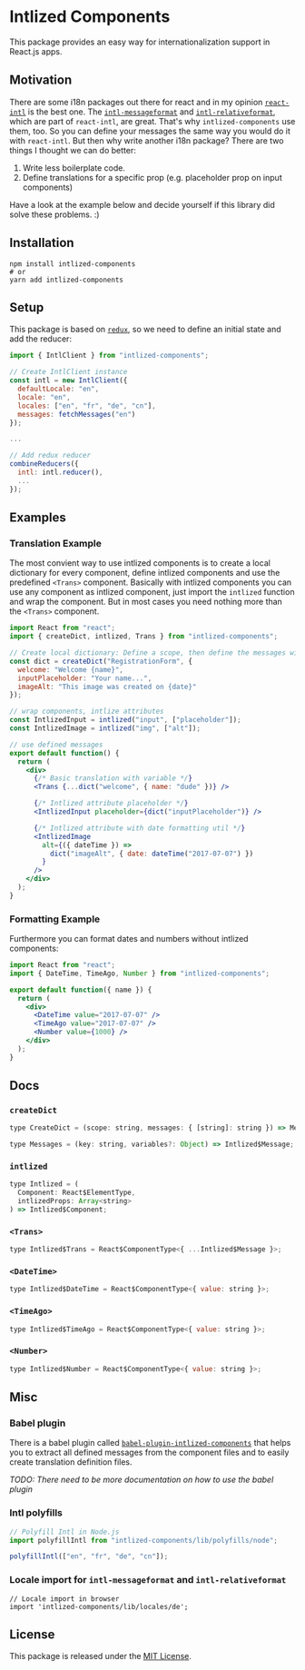 # Intlized Components

This package provides an easy way for internationalization support in React.js apps.

## Motivation

There are some i18n packages out there for react and in my opinion [`react-intl`](https://github.com/yahoo/react-intl) is the best one. The [`intl-messageformat`](https://github.com/yahoo/intl-messageformat) and [`intl-relativeformat`](https://github.com/yahoo/intl-relativeformat), which are part of `react-intl`, are great. That's why `intlized-components` use them, too. So you can define your messages the same way you would do it with `react-intl`. But then why write another i18n package? There are two things I thought we can do better:

1.  Write less boilerplate code.
2.  Define translations for a specific prop (e.g. placeholder prop on input components)

Have a look at the example below and decide yourself if this library did solve these problems. :)

## Installation

```shell
npm install intlized-components
# or
yarn add intlized-components
```

## Setup

This package is based on [`redux`](https://github.com/reactjs/redux), so we need to define an initial state and add the reducer:

```javascript
import { IntlClient } from "intlized-components";

// Create IntlClient instance
const intl = new IntlClient({
  defaultLocale: "en",
  locale: "en",
  locales: ["en", "fr", "de", "cn"],
  messages: fetchMessages("en")
});

...

// Add redux reducer
combineReducers({
  intl: intl.reducer(),
  ...
});
```

## Examples

### Translation Example

The most convient way to use intlized components is to create a local dictionary for every component, define intlized components and use the predefined `<Trans>` component. Basically with intlized components you can use any component as intlized component, just import the `intlized` function and wrap the component. But in most cases you need nothing more than the `<Trans>` component.

```jsx
import React from "react";
import { createDict, intlized, Trans } from "intlized-components";

// Create local dictionary: Define a scope, then define the messages with the default translation
const dict = createDict("RegistrationForm", {
  welcome: "Welcome {name}",
  inputPlaceholder: "Your name...",
  imageAlt: "This image was created on {date}"
});

// wrap components, intlize attributes
const IntlizedInput = intlized("input", ["placeholder"]);
const IntlizedImage = intlized("img", ["alt"]);

// use defined messages
export default function() {
  return (
    <div>
      {/* Basic translation with variable */}
      <Trans {...dict("welcome", { name: "dude" })} />

      {/* Intlized attribute placeholder */}
      <IntlizedInput placeholder={dict("inputPlaceholder")} />

      {/* Intlized attribute with date formatting util */}
      <IntlizedImage
        alt={({ dateTime }) =>
          dict("imageAlt", { date: dateTime("2017-07-07") })
        }
      />
    </div>
  );
}
```

### Formatting Example

Furthermore you can format dates and numbers without intlized components:

```jsx
import React from "react";
import { DateTime, TimeAgo, Number } from "intlized-components";

export default function({ name }) {
  return (
    <div>
      <DateTime value="2017-07-07" />
      <TimeAgo value="2017-07-07" />
      <Number value={1000} />
    </div>
  );
}
```

## Docs

### `createDict`

```javascript
type CreateDict = (scope: string, messages: { [string]: string }) => Messages;

type Messages = (key: string, variables?: Object) => Intlized$Message;
```

### `intlized`

```javascript
type Intlized = (
  Component: React$ElementType,
  intlizedProps: Array<string>
) => Intlized$Component;
```

### `<Trans>`

```javascript
type Intlized$Trans = React$ComponentType<{ ...Intlized$Message }>;
```

### `<DateTime>`

```javascript
type Intlized$DateTime = React$ComponentType<{ value: string }>;
```

### `<TimeAgo>`

```javascript
type Intlized$TimeAgo = React$ComponentType<{ value: string }>;
```

### `<Number>`

```javascript
type Intlized$Number = React$ComponentType<{ value: string }>;
```

## Misc

### Babel plugin

There is a babel plugin called [`babel-plugin-intlized-components`](https://github.com/ProAI/babel-plugin-intlized-components) that helps you to extract all defined messages from the component files and to easily create translation definition files.

_TODO: There need to be more documentation on how to use the babel plugin_

### Intl polyfills

```javascript
// Polyfill Intl in Node.js
import polyfillIntl from "intlized-components/lib/polyfills/node";

polyfillIntl(["en", "fr", "de", "cn"]);
```

### Locale import for `intl-messageformat` and `intl-relativeformat`

```
// Locale import in browser
import 'intlized-components/lib/locales/de';
```

## License

This package is released under the [MIT License](LICENSE).
